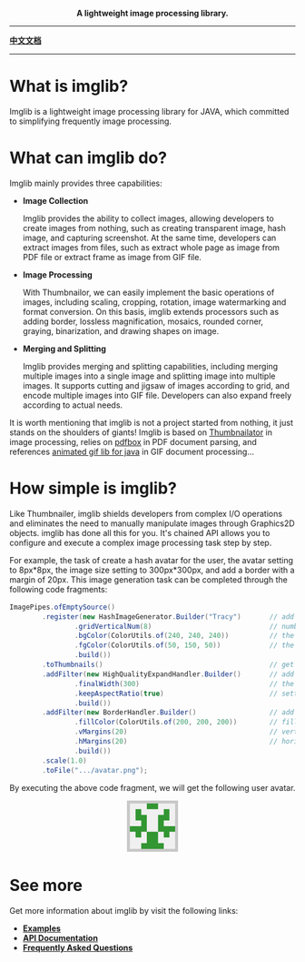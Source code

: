 
<p align="center">
	<strong>A lightweight image processing library.</strong>
</p>

---

[**中文文档**](README-zh.md)

---

# What is imglib?

Imglib is a lightweight image processing library for JAVA, which committed to simplifying frequently image processing.

# What can imglib do?

Imglib mainly provides three capabilities:

* **Image Collection**

  Imglib provides the ability to collect images, allowing developers to create images from nothing, such as creating transparent image, hash image, and capturing screenshot. At the same time, developers can extract images from files, such as extract whole page as image from PDF file or extract frame as image from GIF file.

* **Image Processing**

  With Thumbnailor, we can easily implement the basic operations of images, including scaling, cropping, rotation, image watermarking and format conversion. On this basis, imglib extends processors such as adding border, lossless magnification, mosaics, rounded corner, graying, binarization, and drawing shapes on image.

* **Merging and Splitting**

  Imglib provides merging and splitting capabilities, including merging multiple images into a single image and splitting image into multiple images. It supports cutting and jigsaw of images according to grid, and encode multiple images into GIF file. Developers can also expand freely according to actual needs.

It is worth mentioning that imglib is not a project started from nothing, it just stands on the shoulders of giants! Imglib is based on [Thumbnailator](https://github.com/coobird/thumbnailator) in image processing, relies on [pdfbox](https://github.com/apache/pdfbox) in PDF document parsing, and references [animated gif lib for java](https://github.com/rtyley/animated-gif-lib-for-java) in GIF document processing...

# How simple is imglib?
Like Thumbnailer, imglib shields developers from complex I/O operations and eliminates the need to manually manipulate images through Graphics2D objects. imglib has done all this for you. It's chained API allows you to configure and execute a complex image processing task step by step.

For example, the task of create a hash avatar for the user, the avatar setting to 8px\*8px, the image size setting to 300px\*300px, and add a border with a margin of 20px. This image generation task can be completed through the following code fragments:
```java
ImagePipes.ofEmptySource()
        .register(new HashImageGenerator.Builder("Tracy")       // add a hash image generator
                .gridVerticalNum(8)                             // number of lattice in horizontal direction
                .bgColor(ColorUtils.of(240, 240, 240))          // the background color of hash image
                .fgColor(ColorUtils.of(50, 150, 50))            // the foreground color of hash image
                .build())   
        .toThumbnails()                                         // get object of Thumbnails
        .addFilter(new HighQualityExpandHandler.Builder()       // add a filter of lossless expansion handler
                .finalWidth(300)                                // the final width after expanded
                .keepAspectRatio(true)                          // setting of keep the aspect ratio
                .build())   
        .addFilter(new BorderHandler.Builder()                  // add a filter of border handler
                .fillColor(ColorUtils.of(200, 200, 200))        // fill color of the border
                .vMargins(20)                                   // vertical margin
                .hMargins(20)                                   // horizontal margin
                .build())
        .scale(1.0)
        .toFile(".../avatar.png");
```

By executing the above code fragment, we will get the following user avatar.

<div align="center">
   <img src="docs/res/avatar.png" width="18%"/>
</div>

# See more
Get more information about imglib by visit the following links:

+ [**Examples**](/docs/Examples.md)
+ [**API Documentation**](/docs/APIs.md)
+ [**Frequently Asked Questions**](/docs/Questions.md)
